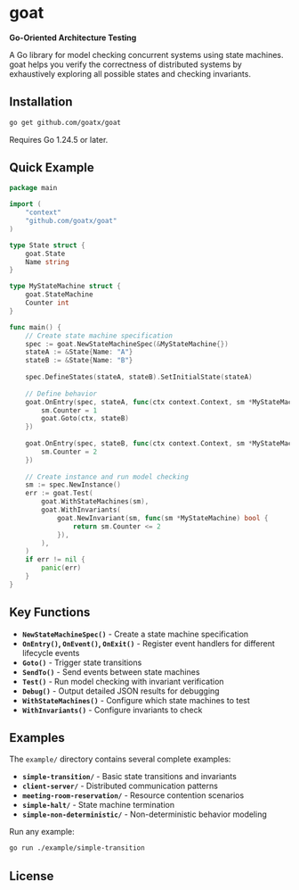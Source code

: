 # goat

**Go-Oriented Architecture Testing**

A Go library for model checking concurrent systems using state machines. goat helps you verify the correctness of distributed systems by exhaustively exploring all possible states and checking invariants.

## Installation

```bash
go get github.com/goatx/goat
```

Requires Go 1.24.5 or later.

## Quick Example

```go
package main

import (
    "context"
    "github.com/goatx/goat"
)

type State struct {
    goat.State
    Name string
}

type MyStateMachine struct {
    goat.StateMachine
    Counter int
}

func main() {
    // Create state machine specification
    spec := goat.NewStateMachineSpec(&MyStateMachine{})
    stateA := &State{Name: "A"}
    stateB := &State{Name: "B"}
    
    spec.DefineStates(stateA, stateB).SetInitialState(stateA)
    
    // Define behavior
    goat.OnEntry(spec, stateA, func(ctx context.Context, sm *MyStateMachine) {
        sm.Counter = 1
        goat.Goto(ctx, stateB)
    })
    
    goat.OnEntry(spec, stateB, func(ctx context.Context, sm *MyStateMachine) {
        sm.Counter = 2
    })
    
    // Create instance and run model checking
    sm := spec.NewInstance()
    err := goat.Test(
        goat.WithStateMachines(sm),
        goat.WithInvariants(
            goat.NewInvariant(sm, func(sm *MyStateMachine) bool {
                return sm.Counter <= 2
            }),
        ),
    )
    if err != nil {
        panic(err)
    }
}
```

## Key Functions

- **`NewStateMachineSpec()`** - Create a state machine specification
- **`OnEntry()`, `OnEvent()`, `OnExit()`** - Register event handlers for different lifecycle events
- **`Goto()`** - Trigger state transitions
- **`SendTo()`** - Send events between state machines
- **`Test()`** - Run model checking with invariant verification
- **`Debug()`** - Output detailed JSON results for debugging
- **`WithStateMachines()`** - Configure which state machines to test
- **`WithInvariants()`** - Configure invariants to check

## Examples

The `example/` directory contains several complete examples:

- **`simple-transition/`** - Basic state transitions and invariants
- **`client-server/`** - Distributed communication patterns
- **`meeting-room-reservation/`** - Resource contention scenarios
- **`simple-halt/`** - State machine termination
- **`simple-non-deterministic/`** - Non-deterministic behavior modeling

Run any example:
```bash
go run ./example/simple-transition
```

## License
